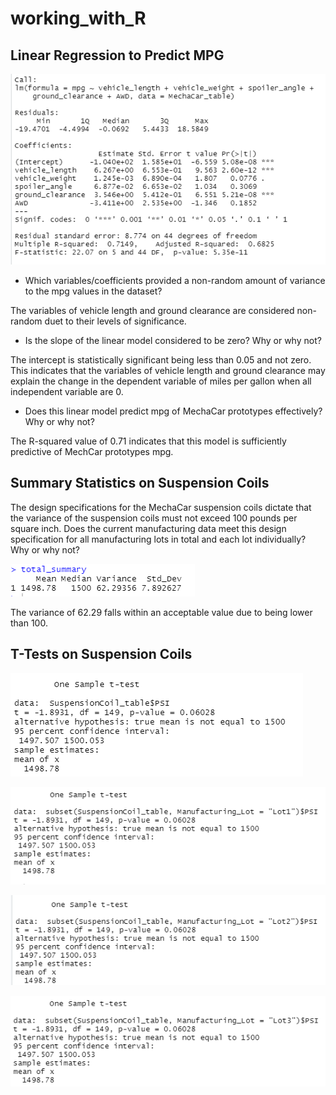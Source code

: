 # working_with_R

## Linear Regression to Predict MPG

![Linear Regression](https://github.com/drewabramo12/working_with_R/blob/main/Resources/linear_regression.PNG)

- Which variables/coefficients provided a non-random amount of variance to the mpg values in the dataset?

The variables of vehicle length and ground clearance are considered non-random duet to their levels of significance.

- Is the slope of the linear model considered to be zero? Why or why not?

The intercept is statistically significant being less than 0.05 and not zero. This indicates that the variables of vehicle length and ground clearance may explain the change in the dependent variable of miles per gallon when all independent variable are 0.

- Does this linear model predict mpg of MechaCar prototypes effectively? Why or why not?

The R-squared value of 0.71 indicates that this model is sufficiently predictive of MechCar prototypes mpg.

## Summary Statistics on Suspension Coils

The design specifications for the MechaCar suspension coils dictate that the variance of the suspension coils must not exceed 100 pounds per square inch. Does the current manufacturing data meet this design specification for all manufacturing lots in total and each lot individually? Why or why not?

![Suspension Table](https://github.com/drewabramo12/working_with_R/blob/main/Resources/Suspension_table.PNG)

The variance of 62.29 falls within an acceptable value due to being lower than 100.

## T-Tests on Suspension Coils

![Ttest](https://github.com/drewabramo12/working_with_R/blob/main/Resources/ttest.PNG)

![Lot1 Ttest](https://github.com/drewabramo12/working_with_R/blob/main/Resources/Lot1.PNG)

![Lot2 Ttest](https://github.com/drewabramo12/working_with_R/blob/main/Resources/Lot2.PNG)

![Lot3 Ttest](https://github.com/drewabramo12/working_with_R/blob/main/Resources/Lot3.PNG)